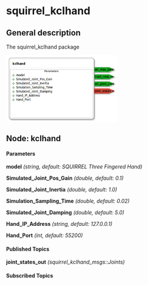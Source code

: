 squirrel_kclhand
====================

General description
---------------------
The squirrel_kclhand package

<img src="./model/squirrel_kclhand.png" width="300px" />

Node: kclhand
---------------------
#### Parameters
**model** *(string, default: SQUIRREL Three Fingered Hand)*
<!--- protected region model on begin -->
<!--- protected region model end -->

**Simulated_Joint_Pos_Gain** *(double, default: 0.1)*
<!--- protected region Simulated_Joint_Pos_Gain on begin -->
<!--- protected region Simulated_Joint_Pos_Gain end -->

**Simulated_Joint_Inertia** *(double, default: 1.0)*
<!--- protected region Simulated_Joint_Inertia on begin -->
<!--- protected region Simulated_Joint_Inertia end -->

**Simulation_Sampling_Time** *(double, default: 0.02)*
<!--- protected region Simulation_Sampling_Time on begin -->
<!--- protected region Simulation_Sampling_Time end -->

**Simulated_Joint_Damping** *(double, default: 5.0)*
<!--- protected region Simulated_Joint_Damping on begin -->
<!--- protected region Simulated_Joint_Damping end -->

**Hand_IP_Address** *(string, default: 127.0.0.1)*
<!--- protected region Hand_IP_Address on begin -->
<!--- protected region Hand_IP_Address end -->

**Hand_Port** *(int, default: 55200)*
<!--- protected region Hand_Port on begin -->
<!--- protected region Hand_Port end -->


#### Published Topics
**joint_states_out** *(squirrel_kclhand_msgs::Joints)*   
<!--- protected region joint_states_out on begin -->
<!--- protected region joint_states_out end -->


#### Subscribed Topics



